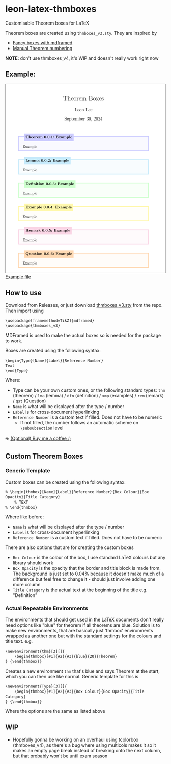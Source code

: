 # leon-latex-thmboxes
Customisable Theorem boxes for LaTeX

Theorem boxes are created using `thmboxes_v3.sty`. They are inspired by
- [Fancy boxes with mdframed](https://texblog.org/2015/09/30/fancy-boxes-for-theorem-lemma-and-proof-with-mdframed/)
- [Manual Theorem numbering](https://tex.stackexchange.com/questions/391443/new-theorem-environment-with-manual-theorem-number)

**NOTE**: don't use thmboxes_v4, it's WIP and doesn't really work right now

## Example:
![](thmboxes_example.png)
[Example file](example.tex)

## How to use
Download from Releases, or just download [thmboxes_v3.sty](thmboxes_v3.sty) from the repo. Then import using

```
\usepackage[framemethod=TikZ]{mdframed}
\usepackage{thmboxes_v3}
```
MDFramed is used to make the actual boxes so is needed for the package to work.

Boxes are created using the following syntax:
```
\begin{Type}[Name]{Label}{Reference Number}
Text
\end{Type}
```
Where:
- Type can be your own custom ones, or the following standard types: `thm` (theorem) / `lma` (lemma) / `dfn` (definition) / `xmp` (examples) / `rem` (remark) / `qst` (Question)
- `Name` is what will be displayed after the type / number
- `Label` is for cross-document hyperlinking
- `Reference Number` is a custom text if filled. Does not have to be numeric
    - If not filled, the number follows an automatic scheme on `\subsubsection` level

:coffee: [(Optional) Buy me a coffee :)](https://ko-fi.com/leon024)

## Custom Theorem Boxes

### Generic Template
Custom boxes can be created using the following syntax:
```
% \begin{thmbox}[Name]{Label}{Reference Number}{Box Colour}{Box Opacity}{Title Category}
    % TEXT
% \end{thmbox}
```
Where like before:
- `Name` is what will be displayed after the type / number
- `Label` is for cross-document hyperlinking
- `Reference Number` is a custom text if filled. Does not have to be numeric

There are also options that are for creating the custom boxes
- `Box Colour` is the colour of the box, I use standard LaTeX colours but any library should work
- `Box Opacity` is the opacity that the border and title block is made from. The background is just set to 0.04% because it doesn't make much of a difference but feel free to change it - should just involve adding one more column
- `Title Category` is the actual text at the beginning of the title e.g. "Definition"

### Actual Repeatable Environments
The environments that should get used in the LaTeX documents don't really need options like "blue" for theorem if all theorems are blue. Solution is to make new environments, that are basically just 'thmbox' environments wrapped as another one but with the standard settings for the colours and title text. e.g.

```
\newenvironment{thm}[3][]{
    \begin{thmbox}[#1]{#2}{#3}{blue}{20}{Theorem}
} {\end{thmbox}}
```

Creates a new environment `thm` that's blue and says Theorem at the start, which you can then use like normal. Generic template for this is

```
\newenvironment{Type}[3][]{
    \begin{thmbox}[#1]{#2}{#3}{Box Colour}{Box Opacity}{Title Category}
} {\end{thmbox}}
```

Where the options are the same as listed above

## WIP
- Hopefully gonna be working on an overhaul using tcolorbox (thmboxes_v4), as there's a bug where using multicols makes it so it makes an empty page break instead of breaking onto the next column, but that probably won't be until exam season
